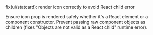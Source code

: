 fix(ui/statcard): render icon correctly to avoid React child error

Ensure icon prop is rendered safely whether it's a React element or a component constructor.
Prevent passing raw component objects as children (fixes "Objects are not valid as a React child" runtime error).